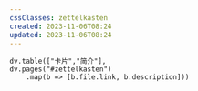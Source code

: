 ```yaml
---
cssClasses: zettelkasten
created: 2023-11-06T08:24
updated: 2023-11-06T08:24
---
```

```dataviewjs
dv.table(["卡片","简介"],
dv.pages("#zettelkasten")
	.map(b => [b.file.link, b.description]))

```
